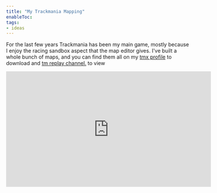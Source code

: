 ```yaml
---
title: "My Trackmania Mapping"
enableToc: 
tags:
- ideas
---
```

For the last few years Trackmania has been my main game, mostly because I enjoy the racing sandbox aspect that the map editor gives. I've built a whole bunch of maps, and you can find them all on my [tmx profile](https://trackmania.exchange/user/profile/27633) to download and [tm replay channel.](https://www.youtube.com/@ThatSkiFreak) to view

<iframe width="560" height="315" src="https://www.youtube.com/embed/41bWwJs7F9w" title="YouTube video player" frameborder="0" allow="accelerometer; autoplay; clipboard-write; encrypted-media; gyroscope; picture-in-picture; web-share" allowfullscreen></iframe>
